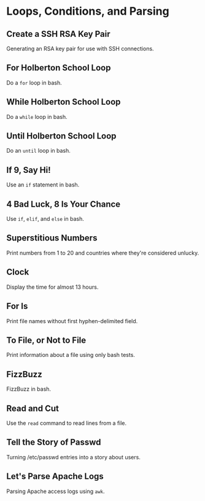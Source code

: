# Loops, Conditions, and Parsing

## Create a SSH RSA Key Pair
Generating an RSA key pair for use with SSH connections.

## For Holberton School Loop
Do a `for` loop in bash.

## While Holberton School Loop
Do a `while` loop in bash.

## Until Holberton School Loop
Do an `until` loop in bash.

## If 9, Say Hi!
Use an `if` statement in bash.

## 4 Bad Luck, 8 Is Your Chance
Use `if`, `elif`, and `else` in bash.

## Superstitious Numbers
Print numbers from 1 to 20 and countries where they're considered unlucky.

## Clock
Display the time for almost 13 hours.

## For Is
Print file names without first hyphen-delimited field.

## To File, or Not to File
Print information about a file using only bash tests.

## FizzBuzz
FizzBuzz in bash.

## Read and Cut
Use the `read` command to read lines from a file.

## Tell the Story of Passwd
Turning /etc/passwd entries into a story about users.

## Let's Parse Apache Logs
Parsing Apache access logs using `awk`.
